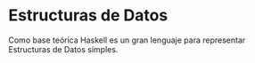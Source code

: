# Estructuras de Datos
Como base teórica Haskell es un gran lenguaje para representar Estructuras de Datos simples.

